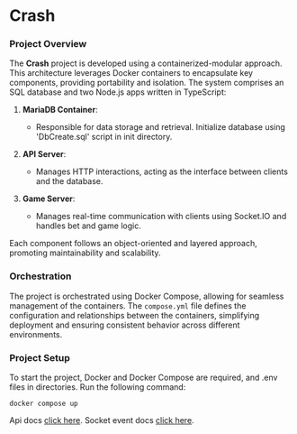 # Crash

### Project Overview

The **Crash** project is developed using a containerized-modular approach. This architecture leverages Docker containers to encapsulate key components, providing portability and isolation. The system comprises an SQL database and two Node.js apps written in TypeScript:

1. **MariaDB Container**:
   - Responsible for data storage and retrieval. Initialize database using 'DbCreate.sql' script in init directory.

2. **API Server**:
   - Manages HTTP interactions, acting as the interface between clients and the database.

3. **Game Server**:
   - Manages real-time communication with clients using Socket.IO and handles bet and game logic.

Each component follows an object-oriented and layered approach, promoting maintainability and scalability.

### Orchestration

The project is orchestrated using Docker Compose, allowing for seamless management of the containers. The `compose.yml` file defines the configuration and relationships between the containers, simplifying deployment and ensuring consistent behavior across different environments.

### Project Setup
To start the project, Docker and Docker Compose are required, and .env files in directories.
Run the following command:

```
docker compose up
```


Api docs [click here](api-server/README.md).
Socket event docs [click here](game-server/README.md).